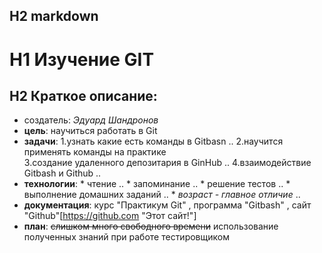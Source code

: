 ## H2 markdown


# H1 Изучение GIT


## H2 Краткое описание:
  -  создатель: *Эдуард Шандронов*
  -  **цель**: научиться работать в Git
  -  **задачи**: 1.узнать какие есть команды в Gitbasn .. 2.научится применять команды на практике <br> 3.создание удаленного депозитария в GinHub .. 4.взаимодействие Gitbash и Github .. 
  -  **технологии**: * чтение .. * запоминание .. * решение тестов .. * выполнение домашних заданий .. * *возраст - главное отличие* ..
  -  **документация**: курс "Практикум Git" , программа "Gitbash" , сайт "Github"[https://github.com "Этот сайт!"]
  -  **план**: ~~слишком много свободного времени~~ использование полученных знаний при работе тестировщиком     